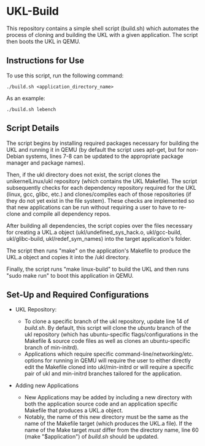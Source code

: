 # UKL-Build
This repository contains a simple shell script (build.sh) which automates the process of cloning and building the UKL with a given application. The script then boots the UKL in QEMU.

## Instructions for Use
To use this script, run the following command:
```
./build.sh <application_directory_name>
```

As an example:
```
./build.sh lebench
```

## Script Details
The script begins by installing required packages necessary for building the UKL and running it in QEMU (by default the script uses apt-get, but for non-Debian systems, lines 7-8 can be updated to the appropriate package manager and package names). 

Then, if the ukl directory does not exist, the script clones the unikernelLinux/ukl repository (which contains the UKL Makefile). The script subsequently checks for each dependency repository required for the UKL (linux, gcc, glibc, etc.) and clones/compiles each of those repositories (if they do not yet exist in the file system). These checks are implemented so that new applications can be run without requiring a user to have to re-clone and compile all dependency repos.

After building all dependencies, the script copies over the files necessary for creating a UKL.a object (ukl/undefined_sys_hack.o, ukl/gcc-build, ukl/glibc-build, ukl/redef_sym_names) into the target application's folder.

The script then runs "make" on the application's Makefile to produce the UKL.a object and copies it into the /ukl directory. 

Finally, the script runs "make linux-build" to build the UKL and then runs "sudo make run" to boot this application in QEMU.


## Set-Up and Required Configurations
* UKL Repository:
  - To clone a specific branch of the ukl repository, update line 14 of *build.sh*. By default, this script will clone the *ubuntu* branch of the ukl repository (which has ubuntu-specific flags/configurations in the Makefile & source code files as well as clones an ubuntu-specific branch of min-initrd).
  - Applications which require specific command-line/networking/etc. options for running in QEMU will require the user to either directly edit the Makefile cloned into ukl/min-initrd or will require a specific pair of ukl and min-initrd branches tailored for the application.

* Adding new Applications
  - New Applications may be added by including a new directory with both the application source code and an application specific Makefile that produces a UKL.a object.
  - Notably, the name of this new directory must be the same as the name of the Makefile target (which produces the UKL.a file). If the name of the Make target *must* differ from the directory name, line 60 (make "$application") of *build.sh* should be updated.

